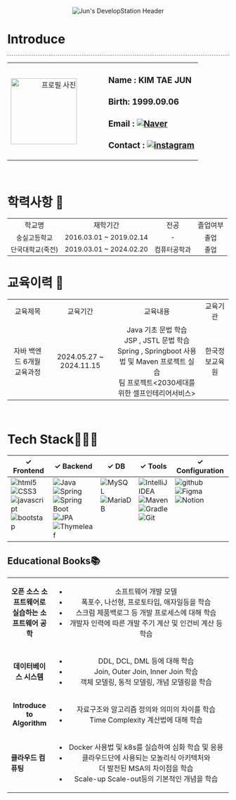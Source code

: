 <p align="center">
  <img src="https://capsule-render.vercel.app/api?type=Transparent&text=Jun%27s%20DevelopStation%20%F0%9F%92%BB&fontAlign=&fontSize=40&animation=twinkling&desc=Welcome%20to%20My%20Repository!%20Backend%20Developer%20Mr.Jun&&descAlignY=70&theme=dark&height=150" alt="Jun's DevelopStation Header">
</p>

<h1>Introduce</h1>
<div style="border-bottom: 1px dashed #666; width: 100%; margin: 10px 0;"></div>

<table align="center" border="0" cellpadding="0" cellspacing="0">
  <tr>
    <td align="right">
      <img src="https://github.com/user-attachments/assets/54c60239-ba98-4aa6-83e0-73d396c620c9" width="150" alt="프로필 사진">
    </td>
    <td width="40"></td> <td align="left">
      <h3>Name : KIM TAE JUN</h3>
      <h3>Birth: 1999.09.06</h3>
      <h3>Email : <a href="mailto:somang567@naver.com" target="_blank"><img src="https://img.shields.io/badge/Naver-03C75A?style=for-the-badge&logo=naver&logoColor=white" alt="Naver"></a></h3>
      <h3>Contact : <a href="https://www.instagram.com/xroawlns__/" target="_blank"><img src="https://img.shields.io/badge/Instagram-E4405F?style=for-the-badge&logo=instagram&logoColor=white" alt="instagram"></a></h3>
    </td>
  </tr>
</table>

<br> <h1>학력사항 🏫</h1>
<table align="center" border="0" cellpadding="5" cellspacing="0">
  <tr align="center">
    <td>학교명</td>
    <td>재학기간</td>
    <td>전공</td>
    <td>졸업여부</td>
  </tr>
  <tr align="center" style="font-size:15px;">
    <td>숭실고등학교</td> <td>2016.03.01 ~ 2019.02.14</td> <td>-</td>
    <td>졸업</td>
  </tr>
  <tr align="center" style="font-size:15px;">
    <td>단국대학교(죽전)</td>
    <td>2019.03.01 ~ 2024.02.20</td>
    <td>컴퓨터공학과</td>
    <td>졸업</td>
  </tr>
</table>

<div style="clear: both;"></div>

<h1>교육이력 📑</h1>
<table align="center" border="0" cellpadding="5" cellspacing="0">
  <tr align="center">
    <td>교육제목</td>
    <td>교육기간</td>
    <td>교육내용</td>
    <td>교육기관</td>
  </tr>
  <tr>
    <td align="center">
      자바 백엔드 6개월 교육과정
    </td>
    <td align="center">
      2024.05.27 ~ 2024.11.15
    </td>
    <td align="center">
        Java 기초 문법 학습 <br>
        JSP , JSTL 문법 학습 <br>
        Spring , Springboot 사용법 및 Maven 프로젝트 실습 <br>
        팀 프로젝트<2030세대를 위한 셀프인테리어서비스>
    </td>
    <td align="center">
      한국정보교육원
    </td>
  </tr>
</table>

<br>

<h1>Tech Stack🧑🏻‍💻</h1>

<table align="center" border="0" cellpadding="5" cellspacing="0">
  <thead>
    <tr> <th align="center">✓ Frontend</th>
      <th align="center">✓ Backend</th>
      <th align="center">✓ DB</th>
      <th align="center">✓ Tools</th>
      <th align="center">✓ Configuration</th> </tr>
  </thead>
  <tbody>
    <tr> <td valign="top">
        <img src="https://img.shields.io/badge/HTML5-E34F26?style=for-the-badge&logo=html5&logoColor=white" alt="html5"><img src="https://img.shields.io/badge/CSS3-1572B6?style=for-the-badge&logo=css3&logoColor=white" alt="CSS3"><br>
        <img src="https://img.shields.io/badge/Javascript-F7DF1E?style=for-the-badge&logo=javascript&logoColor=white" alt="javascript"><img src="https://img.shields.io/badge/Bootstrap-7952B3?style=for-the-badge&logo=bootstrap&logoColor=white" alt="bootstap">
      </td>
      <td valign="top">
        <img src="https://img.shields.io/badge/Java-007396?style=for-the-badge&logo=java&logoColor=white" alt="Java"><img src="https://img.shields.io/badge/Spring-6DB33F?style=for-the-badge&logo=spring&logoColor=white" alt="Spring"><br>
        <img src="https://img.shields.io/badge/SpringBoot-13C100?style=for-the-badge&logo=spring%20boot&logoColor=white" alt="Spring Boot"><img src="https://img.shields.io/badge/JPA-6DB33F?style=for-the-badge&logo=hibernate&logoColor=white" alt="JPA"><img src="https://img.shields.io/badge/Thymeleaf-005F0F?style=for-the-badge&logo=thymeleaf&logoColor=white" alt="Thymeleaf">
      </td>
      <td valign="top">
        <img src="https://img.shields.io/badge/MySQL-4479A1?style=for-the-badge&logo=mysql&logoColor=white" alt="MySQL"><img src="https://img.shields.io/badge/MariaDB-003545?style=for-the-badge&logo=mariadb&logoColor=white" alt="MariaDB">
      </td>
      <td valign="top">
        <img src="https://img.shields.io/badge/IntelliJ_IDEA-000000?style=for-the-badge&logo=intellij-idea&logoColor=white" alt="IntelliJ IDEA"><img src="https://img.shields.io/badge/Maven-C71A36?style=for-the-badge&logo=apache-maven&logoColor=white" alt="Maven"><img src="https://img.shields.io/badge/Gradle-02303A?style=for-the-badge&logo=gradle&logoColor=white" alt="Gradle"><img src="https://img.shields.io/badge/Git-F05032?style=for-the-badge&logo=git&logoColor=white" alt="Git">
      </td>
      <td valign="top">
        <img src="https://img.shields.io/badge/github-181717?style=for-the-badge&logo=github&logoColor=white" alt="github"><img src="https://img.shields.io/badge/Figma-F24E1E?style=for-the-badge&logo=figma&logoColor=white" alt="Figma"><img src="https://img.shields.io/badge/Notion-000000?style=for-the-badge&logo=notion&logoColor=black" alt="Notion">
      </td>
    </tr>
  </tbody>
</table>

<h2>Educational Books📚</h2>
<table align="center">
  <tr>
    <td align="center" width="20%">
      <b>오픈 소스 소프트웨어로<br>실습하는 소프트웨어 공학</b>
    </td>
    <td align="center" align="left" width="80%">
      <ul>
        <li>소프트웨어 개발 모델</li>
        <li>폭포수, 나선형, 프로토타입, 애자일등을 학습</li>
        <li>스크럼 제품백로그 등 개발 프로세스에 대해 학습</li>
        <li>개발자 인력에 따른 개발 주기 계산 및 인건비 계산 등 학습</li>
      </ul>
    </td>
  </tr>
  <tr>
    <td align="center" width="20%">
      <b>데이터베이스 시스템</b>
    </td>
    <td align="center"width="80%">
      <ul>
        <li>DDL, DCL, DML 등에 대해 학습</li>
        <li>Join, Outer Join, Inner Join 학습</li>
        <li>객체 모델링, 동적 모델링, 개념 모델링을 학습</li>
      </ul>
    </td>
  </tr>
  <tr>
    <td align="center"width="20%">
      <b>Introduce to Algorithm</b>
    </td>
    <td align="center"width="80%">
      <ul>
        <li>자료구조와 알고리즘 정의와 의미의 차이를 학습</li>
        <li>Time Complexity 계산법에 대해 학습</li>
      </ul>
    </td>
  </tr>
  <tr>
    <td valign="center" width="20%">
      <b>클라우드 컴퓨팅</b>
    </td>
    <td align="center" width="80%">
      <ul>
        <li>Docker 사용법 및 k8s를 실습하여 심화 학습 및 응용</li>
        <li>클라우드단에 사용되는 모놀리식 아키텍처와<br>더 발전된 MSA의 차이점을 학습</li>
        <li>Scale-up Scale-out등의 기본적인 개념을 학습</li>
      </ul>
    </td>
  </tr>
</table>

